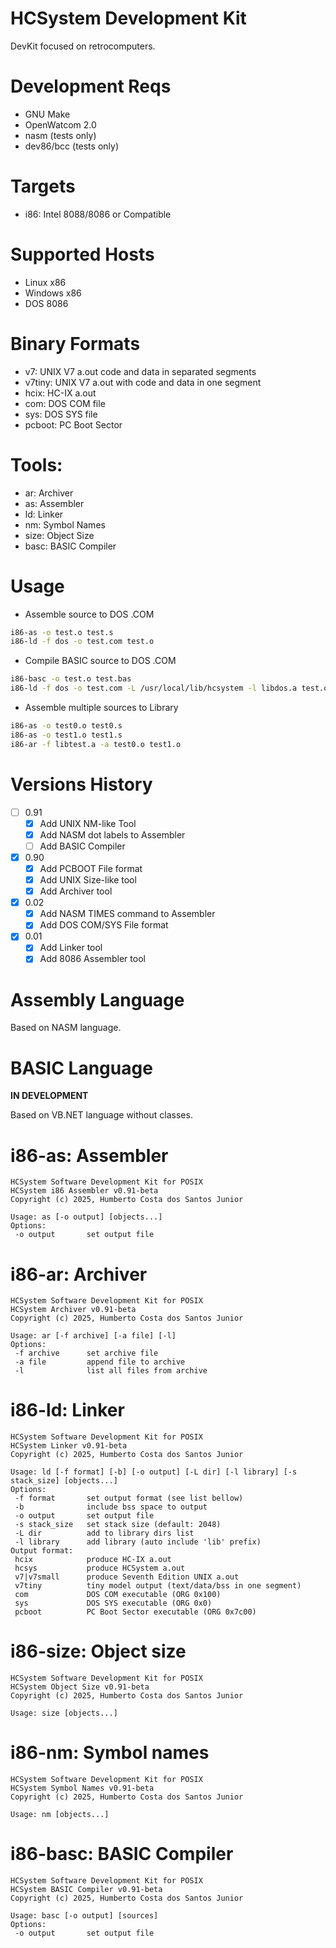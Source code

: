 # HCSystem Development Kit

DevKit focused on retrocomputers.


# Development Reqs

- GNU Make
- OpenWatcom 2.0
- nasm (tests only)
- dev86/bcc (tests only)

# Targets

- i86: Intel 8088/8086 or Compatible

# Supported Hosts

- Linux x86
- Windows x86
- DOS 8086

# Binary Formats

- v7: UNIX V7 a.out code and data in separated segments
- v7tiny: UNIX V7 a.out with code and data in one segment
- hcix: HC-IX a.out
- com: DOS COM file
- sys: DOS SYS file
- pcboot: PC Boot Sector

# Tools:

- ar: Archiver
- as: Assembler
- ld: Linker
- nm: Symbol Names
- size: Object Size
- basc: BASIC Compiler

# Usage

- Assemble source to DOS .COM
```sh
i86-as -o test.o test.s
i86-ld -f dos -o test.com test.o
```

- Compile BASIC source to DOS .COM
```sh
i86-basc -o test.o test.bas
i86-ld -f dos -o test.com -L /usr/local/lib/hcsystem -l libdos.a test.o
```

- Assemble multiple sources to Library
```sh
i86-as -o test0.o test0.s
i86-as -o test1.o test1.s
i86-ar -f libtest.a -a test0.o test1.o
```

# Versions History

- [ ] 0.91
    - [x] Add UNIX NM-like Tool
    - [x] Add NASM dot labels to Assembler
    - [ ] Add BASIC Compiler

- [x] 0.90
    - [x] Add PCBOOT File format
    - [x] Add UNIX Size-like tool
    - [x] Add Archiver tool

- [x] 0.02
    - [x] Add NASM TIMES command to Assembler
    - [x] Add DOS COM/SYS File format

- [x] 0.01
    - [x] Add Linker tool
    - [x] Add 8086 Assembler tool

# Assembly Language

Based on NASM language.

# BASIC Language

__IN DEVELOPMENT__

Based on VB.NET language without classes.

# i86-as: Assembler

```
HCSystem Software Development Kit for POSIX
HCSystem i86 Assembler v0.91-beta
Copyright (c) 2025, Humberto Costa dos Santos Junior

Usage: as [-o output] [objects...]
Options:
 -o output       set output file
```

# i86-ar: Archiver

```
HCSystem Software Development Kit for POSIX
HCSystem Archiver v0.91-beta
Copyright (c) 2025, Humberto Costa dos Santos Junior

Usage: ar [-f archive] [-a file] [-l]
Options:
 -f archive      set archive file
 -a file         append file to archive
 -l              list all files from archive
```

# i86-ld: Linker

```
HCSystem Software Development Kit for POSIX
HCSystem Linker v0.91-beta
Copyright (c) 2025, Humberto Costa dos Santos Junior

Usage: ld [-f format] [-b] [-o output] [-L dir] [-l library] [-s stack_size] [objects...]
Options:
 -f format       set output format (see list bellow)
 -b              include bss space to output
 -o output       set output file
 -s stack_size   set stack size (default: 2048)
 -L dir          add to library dirs list
 -l library      add library (auto include 'lib' prefix)
Output format:
 hcix            produce HC-IX a.out
 hcsys           produce HCSystem a.out
 v7|v7small      produce Seventh Edition UNIX a.out
 v7tiny          tiny model output (text/data/bss in one segment)
 com             DOS COM executable (ORG 0x100)
 sys             DOS SYS executable (ORG 0x0)
 pcboot          PC Boot Sector executable (ORG 0x7c00)
```

# i86-size: Object size

```
HCSystem Software Development Kit for POSIX
HCSystem Object Size v0.91-beta
Copyright (c) 2025, Humberto Costa dos Santos Junior

Usage: size [objects...]
```

# i86-nm: Symbol names

```
HCSystem Software Development Kit for POSIX
HCSystem Symbol Names v0.91-beta
Copyright (c) 2025, Humberto Costa dos Santos Junior

Usage: nm [objects...]
```
# i86-basc: BASIC Compiler

```
HCSystem Software Development Kit for POSIX
HCSystem BASIC Compiler v0.91-beta
Copyright (c) 2025, Humberto Costa dos Santos Junior

Usage: basc [-o output] [sources]
Options:
 -o output       set output file
```